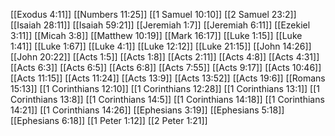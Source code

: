[[Exodus 4:11]]
[[Numbers 11:25]]
[[1 Samuel 10:10]]
[[2 Samuel 23:2]]
[[Isaiah 28:11]]
[[Isaiah 59:21]]
[[Jeremiah 1:7]]
[[Jeremiah 6:11]]
[[Ezekiel 3:11]]
[[Micah 3:8]]
[[Matthew 10:19]]
[[Mark 16:17]]
[[Luke 1:15]]
[[Luke 1:41]]
[[Luke 1:67]]
[[Luke 4:1]]
[[Luke 12:12]]
[[Luke 21:15]]
[[John 14:26]]
[[John 20:22]]
[[Acts 1:5]]
[[Acts 1:8]]
[[Acts 2:11]]
[[Acts 4:8]]
[[Acts 4:31]]
[[Acts 6:3]]
[[Acts 6:5]]
[[Acts 6:8]]
[[Acts 7:55]]
[[Acts 9:17]]
[[Acts 10:46]]
[[Acts 11:15]]
[[Acts 11:24]]
[[Acts 13:9]]
[[Acts 13:52]]
[[Acts 19:6]]
[[Romans 15:13]]
[[1 Corinthians 12:10]]
[[1 Corinthians 12:28]]
[[1 Corinthians 13:1]]
[[1 Corinthians 13:8]]
[[1 Corinthians 14:5]]
[[1 Corinthians 14:18]]
[[1 Corinthians 14:21]]
[[1 Corinthians 14:26]]
[[Ephesians 3:19]]
[[Ephesians 5:18]]
[[Ephesians 6:18]]
[[1 Peter 1:12]]
[[2 Peter 1:21]]
